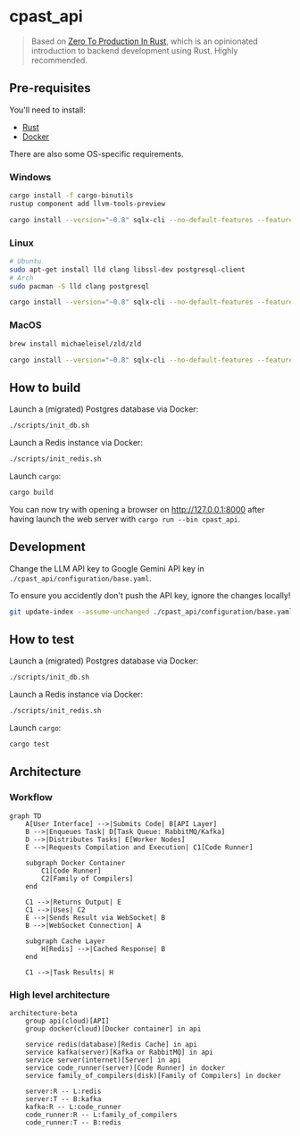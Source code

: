 # cpast_api

> Based on [Zero To Production In Rust](https://zero2prod.com), which is an opinionated introduction to backend development using Rust. Highly recommended.

## Pre-requisites

You'll need to install:

- [Rust](https://www.rust-lang.org/tools/install)
- [Docker](https://docs.docker.com/get-docker/)

There are also some OS-specific requirements.

### Windows
  
```bash
cargo install -f cargo-binutils
rustup component add llvm-tools-preview
```

```bash
cargo install --version="~0.8" sqlx-cli --no-default-features --features rustls,postgres
```

### Linux

```bash
# Ubuntu 
sudo apt-get install lld clang libssl-dev postgresql-client
# Arch 
sudo pacman -S lld clang postgresql
```

```bash
cargo install --version="~0.8" sqlx-cli --no-default-features --features rustls,postgres
```

### MacOS

```bash
brew install michaeleisel/zld/zld
```

```bash
cargo install --version="~0.8" sqlx-cli --no-default-features --features rustls,postgres
```

## How to build

Launch a (migrated) Postgres database via Docker:

```bash
./scripts/init_db.sh
```

Launch a Redis instance via Docker:

```bash
./scripts/init_redis.sh
```

Launch `cargo`:

```bash
cargo build
```

You can now try with opening a browser on <http://127.0.0.1:8000> after
having launch the web server with `cargo run --bin cpast_api`.

## Development

Change the LLM API key to Google Gemini API key in `./cpast_api/configuration/base.yaml`.

To ensure you accidently don't push the API key, ignore the changes locally!

```bash
git update-index --assume-unchanged ./cpast_api/configuration/base.yaml
```

## How to test

Launch a (migrated) Postgres database via Docker:

```bash
./scripts/init_db.sh
```

Launch a Redis instance via Docker:

```bash
./scripts/init_redis.sh
```

Launch `cargo`:

```bash
cargo test 
```

## Architecture

### Workflow

```mermaid
graph TD
    A[User Interface] -->|Submits Code| B[API Layer]
    B -->|Enqueues Task| D[Task Queue: RabbitMQ/Kafka]
    D -->|Distributes Tasks| E[Worker Nodes]
    E -->|Requests Compilation and Execution| C1[Code Runner]
    
    subgraph Docker Container
        C1[Code Runner] 
        C2[Family of Compilers]
    end

    C1 -->|Returns Output| E
    C1 -->|Uses| C2
    E -->|Sends Result via WebSocket| B
    B -->|WebSocket Connection| A

    subgraph Cache Layer
        H[Redis] -->|Cached Response| B
    end

    C1 -->|Task Results| H
```

### High level architecture


```mermaid
architecture-beta
    group api(cloud)[API]
    group docker(cloud)[Docker container] in api

    service redis(database)[Redis Cache] in api
    service kafka(server)[Kafka or RabbitMQ] in api
    service server(internet)[Server] in api
    service code_runner(server)[Code Runner] in docker
    service family_of_compilers(disk)[Family of Compilers] in docker

    server:R -- L:redis
    server:T -- B:kafka
    kafka:R -- L:code_runner
    code_runner:R -- L:family_of_compilers
    code_runner:T -- B:redis
```
